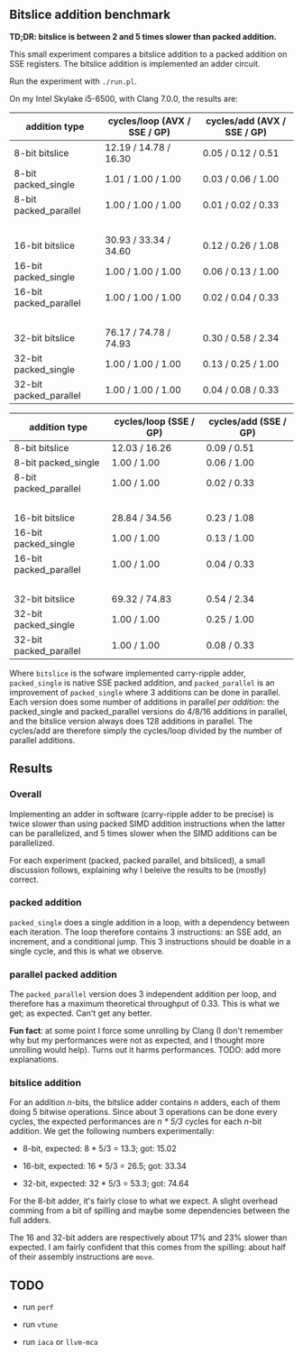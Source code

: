 Bitslice addition benchmark
---

**TD;DR: bitslice is between 2 and 5 times slower than packed addition.**

This small experiment compares a bitslice addition to a packed
addition on SSE registers. The bitslice addition is implemented an
adder circuit.

Run the experiment with `./run.pl`.

On my Intel Skylake i5-6500, with Clang 7.0.0, the results are:

|    **addition type**   |  **cycles/loop (AVX / SSE / GP)** |  **cycles/add  (AVX / SSE / GP)** |
| ---------------------- | --------------------------------- | --------------------------------- |
|  8-bit        bitslice |    12.19   /   14.78  /  16.30   |     0.05   /    0.12  /   0.51   | 
|  8-bit   packed_single |     1.01   /    1.00  /   1.00   |     0.03   /    0.06  /   1.00   | 
|  8-bit packed_parallel |     1.00   /    1.00  /   1.00   |     0.01   /    0.02  /   0.33   | 
|         &nbsp;         |             &nbsp;               |                &nbsp;            |
| 16-bit        bitslice |    30.93   /   33.34  /  34.60   |     0.12   /    0.26  /   1.08   | 
| 16-bit   packed_single |     1.00   /    1.00  /   1.00   |     0.06   /    0.13  /   1.00   | 
| 16-bit packed_parallel |     1.00   /    1.00  /   1.00   |     0.02   /    0.04  /   0.33   | 
|         &nbsp;         |             &nbsp;               |                &nbsp;             |
| 32-bit        bitslice |    76.17   /   74.78  /  74.93   |     0.30   /    0.58  /   2.34   | 
| 32-bit   packed_single |     1.00   /    1.00  /   1.00   |     0.13   /    0.25  /   1.00   | 
| 32-bit packed_parallel |     1.00   /    1.00  /   1.00   |     0.04   /    0.08  /   0.33   | 


|    **addition type**   |  **cycles/loop (SSE / GP)** |  **cycles/add  (SSE / GP)** |
| ---------------------- | --------------------------- | --------------------------- |
|  8-bit        bitslice |     12.03    /    16.26     |      0.09    /     0.51     | 
|  8-bit   packed_single |      1.00    /     1.00     |      0.06    /     1.00     | 
|  8-bit packed_parallel |      1.00    /     1.00     |      0.02    /     0.33     | 
|         &nbsp;         |          &nbsp;             |             &nbsp;          |
| 16-bit        bitslice |     28.84    /    34.56     |      0.23    /     1.08     | 
| 16-bit   packed_single |      1.00    /     1.00     |      0.13    /     1.00     | 
| 16-bit packed_parallel |      1.00    /     1.00     |      0.04    /     0.33     | 
|         &nbsp;         |          &nbsp;             |             &nbsp;          |
| 32-bit        bitslice |     69.32    /    74.83     |      0.54    /     2.34     | 
| 32-bit   packed_single |      1.00    /     1.00     |      0.25    /     1.00     | 
| 32-bit packed_parallel |      1.00    /     1.00     |      0.08    /     0.33     |


Where `bitslice` is the sofware implemented carry-ripple adder,
`packed_single` is native SSE packed addition, and `packed_parallel`
is an improvement of `packed_single` where 3 additions can be done in
parallel. Each version does some number of additions in parallel _per
addition_: the packed_single and packed_parallel versions do 4/8/16
additions in parallel, and the bitslice version always does 128
additions in parallel. The cycles/add are therefore simply the
cycles/loop divided by the number of parallel additions.


## Results

### Overall

Implementing an adder in software (carry-ripple adder to be precise)
is twice slower than using packed SIMD addition instructions when the
latter can be parallelized, and 5 times slower when the SIMD additions
can be parallelized.

For each experiment (packed, packed parallel, and bitsliced), a small
discussion follows, explaining why I beleive the results to be
(mostly) correct.

### packed addition

`packed_single` does a single addition in a loop, with a dependency
between each iteration. The loop therefore contains 3 instructions: an
SSE add, an increment, and a conditional jump. This 3 instructions
should be doable in a single cycle, and this is what we observe.

### parallel packed addition

The `packed_parallel` version does 3 independent addition per loop,
and therefore has a maximum theoretical throughput of 0.33. This is
what we get; as expected. Can't get any better.

**Fun fact**: at some point I force some unrolling by Clang (I don't
remember why but my performances were not as expected, and I thought
more unrolling would help). Turns out it harms performances. TODO: add
more explanations.


### bitslice addition

For an addition _n_-bits, the bitslice adder contains _n_ adders, each
of them doing 5 bitwise operations. Since about 3 operations can be
done every cycles, the expected performances are _n * 5/3_ cycles for
each _n_-bit addition. We get the following numbers experimentally:

 - 8-bit, expected: 8 * 5/3 = 13.3; got: 15.02
 
 - 16-bit, expected: 16 * 5/3 = 26.5; got: 33.34
 
 - 32-bit, expected: 32 * 5/3 = 53.3; got: 74.64
 
For the 8-bit adder, it's fairly close to what we expect. A slight
overhead comming from a bit of spilling and maybe some dependencies
between the full adders.

The 16 and 32-bit adders are respectively about 17% and 23% slower
than expected. I am fairly confident that this comes from the
spilling: about half of their assembly instructions are `move`.



## TODO

 - run `perf`
 
 - run `vtune`

 - run `iaca` or `llvm-mca`
